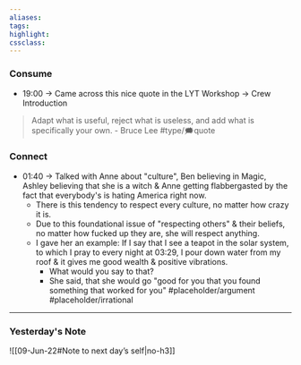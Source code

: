 ```yaml
---
aliases:  
tags:
highlight:  
cssclass:
---
```

### Consume
- 19:00 → Came across this nice quote in the LYT Workshop → Crew Introduction
> Adapt what is useful, reject what is useless, and add what is specifically your own. 
> \- Bruce Lee #type/🗯quote

### Connect
- 01:40 → Talked with Anne about "culture", Ben believing in Magic, Ashley believing that she is a witch & Anne getting flabbergasted by the fact that everybody's is hating America right now.
	- There is this tendency to respect every culture, no matter how crazy it is.
	- Due to this foundational issue of "respecting others" & their beliefs, no matter how fucked up they are, she will respect anything.
	- I gave her an example: If I say that I see a teapot in the solar system, to which I pray to every night at 03:29, I pour down water from my roof & it gives me good wealth & positive vibrations.
		- What would you say to that?
		- She said, that she would go "good for you that you found something that worked for you" #placeholder/argument #placeholder/irrational

--- 
### Yesterday's Note
 ![[09-Jun-22#Note to next day’s self|no-h3]]

